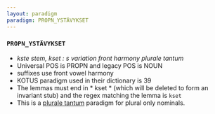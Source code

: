 ```yaml
---
layout: paradigm
paradigm: PROPN_YSTÄVYKSET
---
```

### ` PROPN_YSTÄVYKSET `

* _kste stem, kset : s variation front harmony plurale tantum_
* Universal POS is PROPN and legacy POS is NOUN
* suffixes use front vowel harmony
* KOTUS paradigm used in their dictionary is 39
* The lemmas must end in * kset * (which will be deleted to form an invariant stub) and the regex matching the lemma is ` kset `
* This is a [plurale tantum](https://en.wikipedia.org/wiki/Plurale_tantum) paradigm for plural only nominals.
